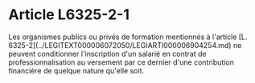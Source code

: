 # Article L6325-2-1

<div align="left">
  Les organismes publics ou privés de formation mentionnés à l'article [L. 6325-2](../LEGITEXT000006072050/LEGIARTI000006904254.md) ne peuvent conditionner l'inscription d'un salarié en contrat de professionnalisation au versement par ce dernier d'une contribution financière de quelque nature qu'elle soit.